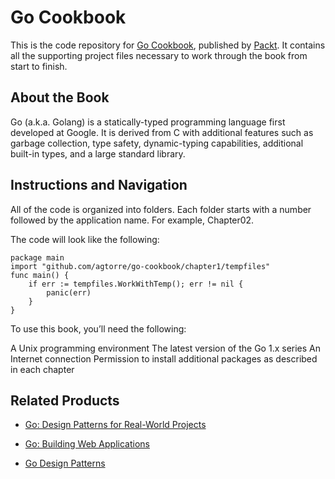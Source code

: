 # Go Cookbook
This is the code repository for [Go Cookbook](https://www.packtpub.com/application-development/go-cookbook?utm_source=github&utm_medium=repository&utm_campaign=9781783286836), published by [Packt](https://www.packtpub.com/?utm_source=github). It contains all the supporting project files necessary to work through the book from start to finish.
## About the Book
Go (a.k.a. Golang) is a statically-typed programming language first developed at Google. It is derived from C with additional features such as garbage collection, type safety, dynamic-typing capabilities, additional built-in types, and a large standard library.
## Instructions and Navigation
All of the code is organized into folders. Each folder starts with a number followed by the application name. For example, Chapter02.



The code will look like the following:
```
package main
import "github.com/agtorre/go-cookbook/chapter1/tempfiles"
func main() {
    if err := tempfiles.WorkWithTemp(); err != nil {
        panic(err)
    }
}
```

To use this book, you’ll need the following:

A Unix programming environment
The latest version of the Go 1.x series
An Internet connection
Permission to install additional packages as described in each chapter

## Related Products
* [Go: Design Patterns for Real-World Projects](https://www.packtpub.com/application-development/go-design-patterns-real-world-projects?utm_source=github&utm_medium=repository&utm_campaign=9781788390552)

* [Go: Building Web Applications](https://www.packtpub.com/application-development/go-building-web-applications?utm_source=github&utm_medium=repository&utm_campaign=9781787123496)

* [Go Design Patterns](https://www.packtpub.com/application-development/go-design-patterns?utm_source=github&utm_medium=repository&utm_campaign=9781786466204)

